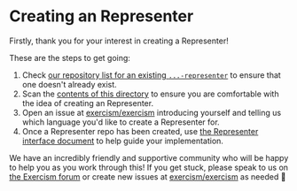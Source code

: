 # Creating an Representer

Firstly, thank you for your interest in creating a Representer!

These are the steps to get going:

1. Check [our repository list for an existing `...-representer`](https://github.com/exercism?q=-representer) to ensure that one doesn't already exist.
2. Scan the [contents of this directory](/docs/building/tooling/representers) to ensure you are comfortable with the idea of creating an Representer.
3. Open an issue at [exercism/exercism][exercism-repo] introducing yourself and telling us which language you'd like to create a Representer for.
4. Once a Representer repo has been created, use [the Representer interface document](/docs/building/tooling/representers/interface) to help guide your implementation.

We have an incredibly friendly and supportive community who will be happy to help you as you work through this! If you get stuck, please speak to us on [the Exercism forum][forum] or create new issues at [exercism/exercism][exercism-repo] as needed 🙂

[forum]: https://forum.exercism.org/c/exercism/building-exercism/125
[exercism-repo]: https://github.com/exercism/exercism

